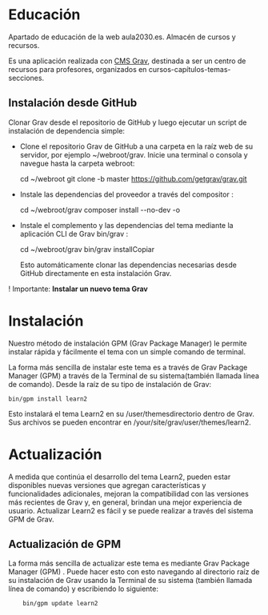 # Educación
Apartado de educación de la web aula2030.es. Almacén de cursos y recursos.

Es una aplicación realizada con [CMS Grav](https://getgrav.org), destinada a ser un centro de recursos para profesores, organizados en cursos-capítulos-temas-secciones.


## Instalación desde GitHub

Clonar Grav desde el repositorio de GitHub y luego ejecutar un script de instalación de dependencia simple:

* Clone el repositorio Grav de GitHub a una carpeta en la raíz web de su servidor, por ejemplo ~/webroot/grav. Inicie una terminal o consola y navegue hasta la carpeta webroot:

    cd ~/webroot
    git clone -b master https://github.com/getgrav/grav.git

* Instale las dependencias del proveedor a través del compositor :

    cd ~/webroot/grav
    composer install --no-dev -o
   

* Instale el complemento y las dependencias del tema mediante la aplicación CLI de Grav bin/grav :

    cd ~/webroot/grav
    bin/grav installCopiar


    Esto automáticamente clonar las dependencias necesarias desde GitHub directamente en esta instalación Grav.


! Importante: **Instalar un nuevo tema Grav**

# Instalación

Nuestro método de instalación GPM (Grav Package Manager) le permite instalar rápida y fácilmente el tema con un simple
comando de terminal.

La forma más sencilla de instalar este tema es a través de Grav Package Manager (GPM) a través de la Terminal de su sistema(también llamada línea de comando). Desde la raíz de su tipo de instalación de Grav:

    bin/gpm install learn2

Esto instalará el tema Learn2 en su /user/themesdirectorio dentro de Grav. Sus archivos se pueden encontrar en /your/site/grav/user/themes/learn2.

# Actualización

A medida que continúa el desarrollo del tema Learn2, pueden estar disponibles nuevas versiones que agregan características y funcionalidades adicionales, mejoran la compatibilidad con las versiones más recientes de Grav y, en general, brindan una mejor experiencia de usuario. Actualizar Learn2 es fácil y se puede realizar a través del sistema GPM de Grav.

## Actualización de GPM 

La forma más sencilla de actualizar este tema es mediante Grav Package Manager (GPM) . Puede hacer esto con esto navegando al directorio raíz de su instalación de Grav usando la Terminal de su sistema (también llamada línea de comando) y escribiendo lo siguiente:

        bin/gpm update learn2




















